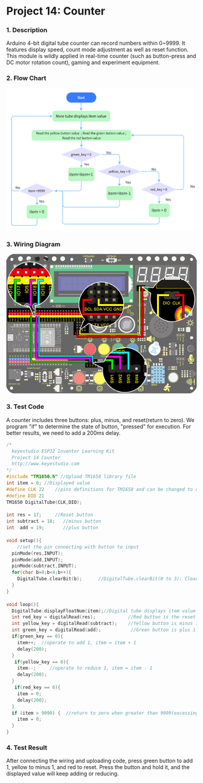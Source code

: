 # **Project 14: Counter**
### **1. Description**
Arduino 4-bit digital tube counter can record numbers within 0~9999. It features display speed, count mode adjustment as well as reset function. This module is wildly applied in real-time counter (such as button-press and DC motor rotation count), gaming and experiment equipment.

### **2.  Flow Chart**

![1679466016942-28](./media/1679466016942-28.png)

### **3. Wiring Diagram**

![14](./media/14-1682209589863-20.jpg)

### **3. Test Code**

A counter includes three buttons: plus, minus, and reset(return to zero). 
We program "if" to determine the state of button, "pressed" for execution. For better results, we need to add a 200ms delay. 

```C
/*
  keyestudio ESP32 Inventor Learning Kit 
  Project 14 Counter
  http://www.keyestudio.com
*/
#include "TM1650.h" //Upload TM1650 library file
int item = 0; //Displayed value
#define CLK 22    //pins definitions for TM1650 and can be changed to other ports       
#define DIO 21
TM1650 DigitalTube(CLK,DIO);

int res = 17;     //Reset button
int subtract = 18;   //minus button
int  add = 19;       //plus button

void setup(){
    //set the pin connecting with button to input  
  pinMode(res,INPUT);
  pinMode(add,INPUT);
  pinMode(subtract,INPUT);
  for(char b=0;b<4;b++){
    DigitalTube.clearBit(b);      //DigitalTube.clearBit(0 to 3); Clear bit display.
  }
}

void loop(){
  DigitalTube.displayFloatNum(item);//Digital tube displays item value 
  int red_key = digitalRead(res);            //Red button is the reset button
  int yellow_key = digitalRead(subtract);    //Yellow button is minus 1
  int green_key = digitalRead(add);           //Green button is plus 1
  if(green_key == 0){
    item++;  //operate to add 1, item = item + 1
    delay(200);
  }
   if(yellow_key == 0){
    item--;		//operate to reduce 1, item = item - 1
    delay(200);
  }
   if(red_key == 0){
    item = 0;
    delay(200);
  }
  if (item > 9999) {  //return to zero when greater than 9999(excessing the display range)
    item = 0; 
  }
}

```

### **4. Test Result**

After connecting the wiring and uploading code, press green button to add 1, yellow to minus 1, and red to reset. Press the button and hold it, and the displayed value will keep adding or reducing.
